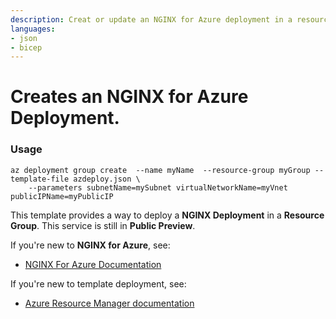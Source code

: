 ```yaml
---
description: Creat or update an NGINX for Azure deployment in a resource group associated with a public IP address.
languages:
- json
- bicep
---
```


# Creates an NGINX for Azure Deployment.

### Usage
```
az deployment group create  --name myName  --resource-group myGroup --template-file azdeploy.json \
    --parameters subnetName=mySubnet virtualNetworkName=myVnet publicIPName=myPublicIP
```

This template provides a way to deploy a **NGINX Deployment** in a **Resource Group**. This service is still in **Public Preview**.

If you're new to **NGINX for Azure**, see:

- [NGINX For Azure Documentation](https://docs.nginx.com/nginx-for-azure/)

If you're new to template deployment, see:

- [Azure Resource Manager documentation](https://docs.microsoft.com/azure/azure-resource-manager/)
